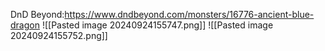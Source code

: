 DnD Beyond:https://www.dndbeyond.com/monsters/16776-ancient-blue-dragon
![[Pasted image 20240924155747.png]]
![[Pasted image 20240924155752.png]]